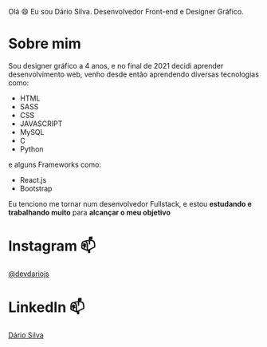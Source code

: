 Olá 😄 Eu sou Dário Silva.
Desenvolvedor Front-end e Designer Gráfico.

# Sobre mim
Sou designer gráfico a 4 anos, e no final de 2021 decidi aprender desenvolvimento web, venho desde então aprendendo diversas tecnologias como:
- HTML
- SASS
- CSS
- JAVASCRIPT
- MySQL
- C
- Python

e alguns Frameworks como:
- React.js
- Bootstrap

Eu tenciono me tornar num desenvolvedor Fullstack, e estou **estudando e trabalhando muito** para **alcançar o meu objetivo**


# Instagram 📫
[@devdariojs](https://www.instagram.com/@devdariojs)

# LinkedIn 📫
[Dário Silva](https://www.linkedin.com/mwlite/in/d%C3%A1rio-silva-648651234)

